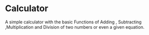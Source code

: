 # Calculator
A simple calculator with the basic Functions of Adding , Subtracting ,Multiplication and Division of two numbers or even a given equation. 
